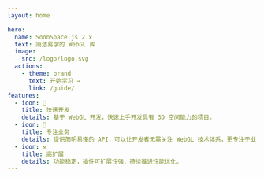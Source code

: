 ```yaml
---
layout: home

hero:
  name: SoonSpace.js 2.x
  text: 简洁易学的 WebGL 库
  image:
    src: /logo/logo.svg
  actions:
    - theme: brand
      text: 开始学习 →
      link: /guide/
features:
  - icon: 🚀
    title: 快速开发
    details: 基于 WebGL 开发，快速上手开发具有 3D 空间能力的项目。
  - icon: 📝
    title: 专注业务
    details: 提供简明易懂的 API，可以让开发者无需关注 WebGL 技术体系，更专注于业务开发。
  - icon: ⚒️
    title: 高扩展
    details: 功能稳定，插件可扩展性强，持续推进性能优化。
---
```

